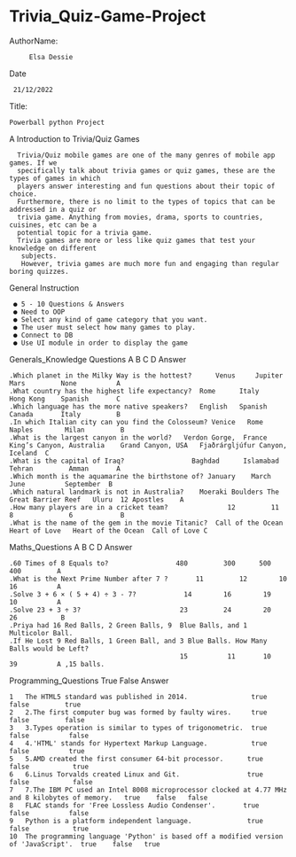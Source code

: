 # Trivia_Quiz-Game-Project
AuthorName:

         Elsa Dessie
 Date 
 
     21/12/2022
Title:

    Powerball python Project
A Introduction to Trivia/Quiz Games

      Trivia/Quiz mobile games are one of the many genres of mobile app games. If we
      specifically talk about trivia games or quiz games, these are the types of games in which
      players answer interesting and fun questions about their topic of choice.
      Furthermore, there is no limit to the types of topics that can be addressed in a quiz or
      trivia game. Anything from movies, drama, sports to countries, cuisines, etc can be a
      potential topic for a trivia game.
      Trivia games are more or less like quiz games that test your knowledge on different
       subjects.
       However, trivia games are much more fun and engaging than regular boring quizzes.
General Instruction

     ● 5 - 10 Questions & Answers
     ● Need to OOP
     ● Select any kind of game category that you want.
     ● The user must select how many games to play.
     ● Connect to DB
     ● Use UI module in order to display the game
Generals_Knowledge Questions                     A         B        C            D         Answer

    .Which planet in the Milky Way is the hottest?  	Venus	  Jupiter	Mars	     None	       A
    .What country has the highest life expectancy? 	Rome	  Italy 	Hong Kong	 Spanish	   C
    .Which language has the more native speakers?	English	  Spanish	Canada	     Italy	       B
    .In which Italian city can you find the Colosseum? Venice 	Rome	Naples        Milan     	B
    .What is the largest canyon in the world?	Verdon Gorge,  France	King’s Canyon, Australia	Grand Canyon, USA	Fjaðrárgljúfur Canyon, Iceland	C
    .What is the capital of Iraq?	              Baghdad      Islamabad	  Tehran	     Amman	     A
    .Which month is the aquamarine the birthstone of? January 	 March	   June	         September 	B
    .Which natural landmark is not in Australia?	Moeraki Boulders The Great Barrier Reef	  Uluru	 12 Apostles	A
    .How many players are in a cricket team?	           12	      11	     8	            6	         B
    .What is the name of the gem in the movie Titanic?	Call of the Ocean	Heart of Love	Heart of the Ocean	Call of Love C
Maths_Questions                            A         B        C            D         Answer

    .60 Times of 8 Equals to?	              480	      300	   500	       400	       A
    .What is the Next Prime Number after 7 ?	   11	      12	    10	       16	       A
    .Solve 3 + 6 × ( 5 + 4) ÷ 3 - 7?            14	      16	    19	       10	       A
    .Solve 23 + 3 ÷ 3?	                       23	      24	    20	       26       	B
    .Priya had 16 Red Balls, 2 Green Balls, 9  Blue Balls, and 1 Multicolor Ball.
    .If He Lost 9 Red Balls, 1 Green Ball, and 3 Blue Balls. How Many Balls would be Left?	
                                               15	       11	    10	       39	       A ,15 balls.
Programming_Questions                                        True           False        Answer

    1	The HTML5 standard was published in 2014.	             true	         false	       true
    2	2.The first computer bug was formed by faulty wires.	 true	         false	       false
    3	3.Types operation is similar to types of trigonometric.  true	         false      	false
    4	4.'HTML' stands for Hypertext Markup Language.	         true	         false	        true
    5	5.AMD created the first consumer 64-bit processor.    	true	        false	        true
    6	6.Linus Torvalds created Linux and Git.              	true	        false	        false 
    7	7.The IBM PC used an Intel 8008 microprocessor clocked at 4.77 MHz and 8 kilobytes of memory.	true	false	false
    8	FLAC stands for 'Free Lossless Audio Condenser'.	   true	             false	        false
    9	Python is a platform independent language.	            true	         false	         true
    10	The programming language 'Python' is based off a modified version of 'JavaScript'.	true	false	true